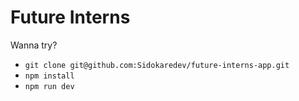 # Future Interns

Wanna try?

- `git clone git@github.com:Sidokaredev/future-interns-app.git`
- `npm install`
- `npm run dev`